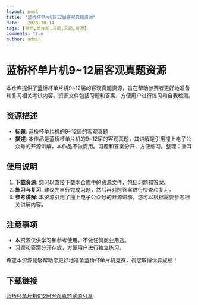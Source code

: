 ```yaml
---
layout: post
title: "蓝桥杯单片机912届客观真题资源"
date:   2023-10-14
tags: [蓝桥,单片机,习题,真题,资源]
comments: true
author: admin
---
```

# 蓝桥杯单片机9~12届客观真题资源

本仓库提供了蓝桥杯单片机9~12届的客观真题资源，旨在帮助参赛者更好地准备和复习相关考试内容。资源文件包括习题和答案，方便用户进行练习和自我检测。

## 资源描述

- **标题**: 蓝桥杯单片机的9~12届的客观真题
- **描述**: 本作品是蓝桥杯单片机的9~12届的客观真题，其讲解是引用撞上电子公众号的开源讲解，本作品不做商用。习题和答案分开，方便练习。整理：重耳

## 使用说明

1. **下载资源**: 您可以直接下载本仓库中的资源文件，包括习题和答案。
2. **练习与复习**: 建议先自行完成习题，然后再对照答案进行检查和复习。
3. **参考讲解**: 本资源引用了撞上电子公众号的开源讲解，您可以根据需要参考相关讲解内容。

## 注意事项

- 本资源仅供学习和参考使用，不做任何商业用途。
- 习题和答案分开存放，方便用户进行独立练习。

希望本资源能够帮助您更好地准备蓝桥杯单片机竞赛，祝您取得优异成绩！

## 下载链接

[蓝桥杯单片机912届客观真题资源分享](https://pan.quark.cn/s/e4485d076b14)